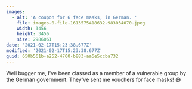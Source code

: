 ```yaml
---
images:
  - alt: 'A coupon for 6 face masks, in German. '
    file: images-0-file-1613575418632-983034070.jpeg
    width: 3456
    height: 3456
    size: 2986061
date: '2021-02-17T15:23:38.677Z'
modified: '2021-02-17T15:23:38.677Z'
guid: 650b561b-a252-4700-b883-aa6e5ccba732
---
```

Well bugger me, I've been classed as a member of a vulnerable group by the German government. They've sent me vouchers for face masks! 😷
